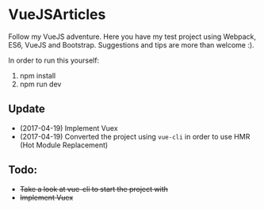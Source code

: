 # VueJSArticles

Follow my VueJS adventure. Here you have my test project using Webpack, ES6, VueJS and Bootstrap. Suggestions and tips are more than welcome :).

In order to run this yourself:

1. npm install
2. npm run dev

## Update
- (2017-04-19) Implement Vuex
- (2017-04-19) Converted the project using `vue-cli` in order to use HMR (Hot Module Replacement)

## Todo: 
* ~~Take a look at vue-cli to start the project with~~
* ~~Implement Vuex~~
